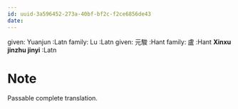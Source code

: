 ```yaml
---
id: uuid-3a596452-273a-40bf-bf2c-f2ce6856de43
date: 
---
```


given: Yuanjun :Latn
family: Lu  :Latn
given: 元駿 :Hant
family: 盧 :Hant
**Xinxu jinzhu jinyi** :Latn
# Note
Passable complete translation.